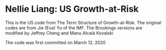 # Nellie Liang: US Growth-at-Risk
This is the US code from The Term Structure of Growth-at-Risk. The original codes are from Jie (Eva) Yu of the IMF. The Brookings versions are modified by Jeffrey Cheng and Manu Alcalá Kovalski

The code was first committed on March 12, 2020
